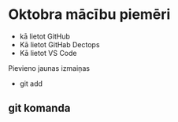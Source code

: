 # Oktobra mācību piemēri

- kā lietot GitHub
- Kā lietot GitHab Dectops
- Kā lietot VS Code

Pievieno jaunas izmaiņas
- git add

## git komanda

